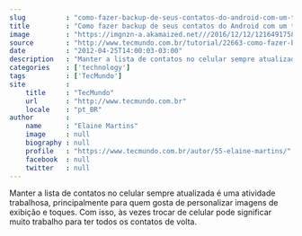 ```yaml
---
slug          : "como-fazer-backup-de-seus-contatos-do-android-com-um-toque"
title         : "Como fazer backup de seus contatos do Android com um toque"
image         : "https://imgnzn-a.akamaized.net///2016/12/12/12164917585130-t1200x480.jpg"
source        : "http://www.tecmundo.com.br/tutorial/22663-como-fazer-backup-de-seus-contatos-do-android-com-um-toque.htm"
date          : "2012-04-25T14:00:03-03:00"
description   : "Manter a lista de contatos no celular sempre atualizada é uma atividade trabalhosa, principalmente para quem gosta de personalizar imagens de exibição e toques. Com isso, às vezes trocar de celular pode significar muito trabalho para ter todos os contatos de volta."
categories    : ['technology']
tags          : ['TecMundo']
site          :
    title     : "TecMundo"
    url       : "http://www.tecmundo.com.br"
    locale    : "pt_BR"
author        :
    name      : "Elaine Martins"
    image     : null
    biography : null
    profile   : "https://www.tecmundo.com.br/autor/55-elaine-martins/"
    facebook  : null
    twitter   : null
---
```


Manter a lista de contatos no celular sempre atualizada é uma atividade trabalhosa, principalmente para quem gosta de personalizar imagens de exibição e toques. Com isso, às vezes trocar de celular pode significar muito trabalho para ter todos os contatos de volta.

